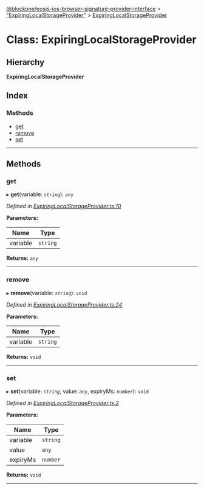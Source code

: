 [@blockone/eosjs-ios-browser-signature-provider-interface](../README.md) > ["ExpiringLocalStorageProvider"](../modules/_expiringlocalstorageprovider_.md) > [ExpiringLocalStorageProvider](../classes/_expiringlocalstorageprovider_.expiringlocalstorageprovider.md)

# Class: ExpiringLocalStorageProvider

## Hierarchy

**ExpiringLocalStorageProvider**

## Index

### Methods

* [get](_expiringlocalstorageprovider_.expiringlocalstorageprovider.md#get)
* [remove](_expiringlocalstorageprovider_.expiringlocalstorageprovider.md#remove)
* [set](_expiringlocalstorageprovider_.expiringlocalstorageprovider.md#set)

---

## Methods

<a id="get"></a>

###  get

▸ **get**(variable: *`string`*): `any`

*Defined in [ExpiringLocalStorageProvider.ts:10](https://github.com/EOSIO/ios-browser-auth-signature-provider/blob/b6c3c84/src/ExpiringLocalStorageProvider.ts#L10)*

**Parameters:**

| Name | Type |
| ------ | ------ |
| variable | `string` |

**Returns:** `any`

___
<a id="remove"></a>

###  remove

▸ **remove**(variable: *`string`*): `void`

*Defined in [ExpiringLocalStorageProvider.ts:24](https://github.com/EOSIO/ios-browser-auth-signature-provider/blob/b6c3c84/src/ExpiringLocalStorageProvider.ts#L24)*

**Parameters:**

| Name | Type |
| ------ | ------ |
| variable | `string` |

**Returns:** `void`

___
<a id="set"></a>

###  set

▸ **set**(variable: *`string`*, value: *`any`*, expiryMs: *`number`*): `void`

*Defined in [ExpiringLocalStorageProvider.ts:2](https://github.com/EOSIO/ios-browser-auth-signature-provider/blob/b6c3c84/src/ExpiringLocalStorageProvider.ts#L2)*

**Parameters:**

| Name | Type |
| ------ | ------ |
| variable | `string` |
| value | `any` |
| expiryMs | `number` |

**Returns:** `void`

___

